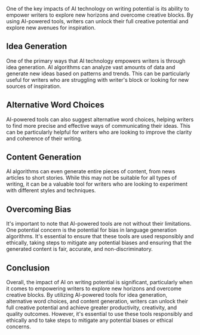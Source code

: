
One of the key impacts of AI technology on writing potential is its ability to empower writers to explore new horizons and overcome creative blocks. By using AI-powered tools, writers can unlock their full creative potential and explore new avenues for inspiration.

Idea Generation
---------------

One of the primary ways that AI technology empowers writers is through idea generation. AI algorithms can analyze vast amounts of data and generate new ideas based on patterns and trends. This can be particularly useful for writers who are struggling with writer's block or looking for new sources of inspiration.

Alternative Word Choices
------------------------

AI-powered tools can also suggest alternative word choices, helping writers to find more precise and effective ways of communicating their ideas. This can be particularly helpful for writers who are looking to improve the clarity and coherence of their writing.

Content Generation
------------------

AI algorithms can even generate entire pieces of content, from news articles to short stories. While this may not be suitable for all types of writing, it can be a valuable tool for writers who are looking to experiment with different styles and techniques.

Overcoming Bias
---------------

It's important to note that AI-powered tools are not without their limitations. One potential concern is the potential for bias in language generation algorithms. It's essential to ensure that these tools are used responsibly and ethically, taking steps to mitigate any potential biases and ensuring that the generated content is fair, accurate, and non-discriminatory.

Conclusion
----------

Overall, the impact of AI on writing potential is significant, particularly when it comes to empowering writers to explore new horizons and overcome creative blocks. By utilizing AI-powered tools for idea generation, alternative word choices, and content generation, writers can unlock their full creative potential and achieve greater productivity, creativity, and quality outcomes. However, it's essential to use these tools responsibly and ethically and to take steps to mitigate any potential biases or ethical concerns.

